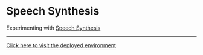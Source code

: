 # Speech Synthesis

Experimenting with [Speech Synthesis](https://developer.mozilla.org/en-US/docs/Web/API/SpeechSynthesis)


---
[Click here to visit the deployed environment](https://speech-synthesis-iota.vercel.app/)